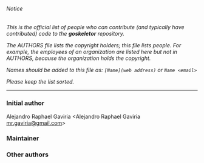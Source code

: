 ###### Notice

*This is the official list of people who can contribute (and typically have
contributed) code to the **goskeletor** repository.*

*The AUTHORS file lists the copyright holders; this file lists people. For
example, the employees of an organization are listed here but not in AUTHORS,
because the organization holds the copyright.*

*Names should be added to this file as: `[Name](web address)` or `Name <email>`*

*Please keep the list sorted.*

* * *

### Initial author

Alejandro Raphael Gaviria <Alejandro Raphael Gaviria <mr.gaviria@gmail.com>>

### Maintainer



### Other authors


